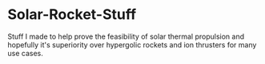 # Solar-Rocket-Stuff
Stuff I made to help prove the feasibility of solar thermal propulsion and hopefully it's superiority over hypergolic rockets and ion thrusters for many use cases. 
